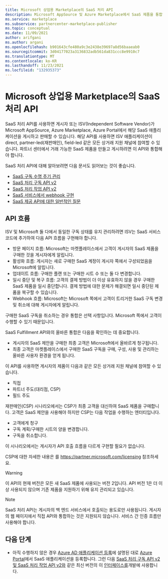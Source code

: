 ```yaml
---
title: Microsoft 상업용 Marketplace의 SaaS 처리 API
description: Microsoft AppSource 및 Azure Marketplace에서 SaaS 제품을 통합하는 데 사용할 수 있는 처리 API를 소개합니다.
ms.service: marketplace
ms.subservice: partnercenter-marketplace-publisher
ms.topic: conceptual
ms.date: 11/09/2021
author: arifgani
ms.author: argani
ms.openlocfilehash: b901643cfe480a9c3e2438e39697a8d56baaeab0
ms.sourcegitcommit: 3d04177023a3136832adb561da831ccc8e9910c7
ms.translationtype: MT
ms.contentlocale: ko-KR
ms.lasthandoff: 11/23/2021
ms.locfileid: "132935373"
---
```

# <a name="saas-fulfillment-apis-in-the-microsoft-commercial-marketplace"></a>Microsoft 상업용 Marketplace의 SaaS 처리 API

SaaS 처리 API를 사용하면 게시자 또는 ISV(Independent Software Vendor)가 Microsoft AppSource, Azure Marketplace, Azure Portal에서 해당 SaaS 애플리케이션을 게시하고 판매할 수 있습니다. 해당 API를 사용하면 ISV 애플리케이션이 direct, partner-led(재판매인), field-led 같은 모든 상거래 지원 채널에 참여할 수 있습니다. 파트너 센터에서 거래 가능한 SaaS 제품을 만들고 게시하려면 이 API와 통합해야 합니다.

SaaS 처리 API에 대해 알아보려면 다음 문서도 읽어보는 것이 좋습니다.
- [SaaS 구독 수명 주기 관리](pc-saas-fulfillment-life-cycle.md)
- [SaaS 처리 구독 API v2](pc-saas-fulfillment-subscription-api.md)
- [SaaS 처리 작업 API v2](pc-saas-fulfillment-operations-api.md)
- [SaaS 서비스에서 webhook 구현](pc-saas-fulfillment-webhook.md)
- [SaaS 제공 API에 대한 일반적인 질문](saas-fulfillment-apis-faq.yml)

## <a name="api-flows"></a>API 흐름

ISV 및 Microsoft 둘 다에서 동일한 구독 상태를 유지 관리하려면 ISV는 SaaS 서비스 코드에 추가하여 다음 API 흐름을 구현해야 합니다.

* 방문 페이지 흐름: Microsoft는 마켓플레이스에서 고객이 게시자의 SaaS 제품을 구매한 것을 게시자에게 알립니다.
* 활성화 흐름: 게시자는 새로 구매한 SaaS 계정이 게시자 쪽에서 구성되었음을 Microsoft에 알립니다.
* 업데이트 흐름: 구매한 플랜 또는 구매한 시트 수 또는 둘 다 변경합니다.
* 일시 중단 및 복구 흐름: 고객의 결제 방법이 더 이상 유효하지 않을 경우 구매한 SaaS 제품을 일시 중단합니다. 결제 방법에 대한 문제가 해결되면 일시 중단된 제품을 복구할 수 있습니다.
* Webhook 흐름: Microsoft는 Microsoft 쪽에서 고객이 트리거한 SaaS 구독 변경 및 취소에 대해 게시자에게 알립니다.

구매한 SaaS 구독을 취소하는 경우 통합은 선택 사항입니다. Microsoft 쪽에서 고객이 수행할 수 있기 때문입니다.

SaaS Fulfillment API와의 올바른 통합은 다음을 확인하는 데 중요합니다.

* 게시자의 SaaS 제안을 구매한 최종 고객은 Microsoft에서 올바르게 청구됩니다.
* 최종 고객은 마켓플레이스에서 구매한 SaaS 구독을 구매, 구성, 사용 및 관리하는 올바른 사용자 환경을 얻게 됩니다.

이 API를 사용하면 게시자의 제품이 다음과 같은 모든 상거래 지원 채널에 참여할 수 있습니다.

* 직접
* 파트너 주도(대리점, CSP)
* 필드 주도

재판매인(CSP) 시나리오에서는 CSP가 최종 고객을 대신하여 SaaS 제품을 구매합니다. 고객은 SaaS 제안을 사용해야 하지만 CSP는 다음 작업을 수행하는 엔터티입니다.

* 고객에게 청구
* 구독 계획/구매한 시트의 양을 변경합니다.
* 구독을 취소합니다.

이 시나리오에서는 게시자가 API 호출 흐름을 다르게 구현할 필요가 없습니다.

CSP에 대한 자세한 내용은 를 https://partner.microsoft.com/licensing 참조하세요.

>[!Warning]
>이 API의 현재 버전은 모든 새 SaaS 제품에 사용되는 버전 2입니다. API 버전 1은 더 이상 사용되지 않으며 기존 제품을 지원하기 위해 유지 관리되고 있습니다.

>[!Note]
>SaaS 처리 API는 게시자의 백 엔드 서비스에서 호출되는 용도로만 사용됩니다. 게시자의 웹 페이지에서 직접 API와 통합하는 것은 지원되지 않습니다. 서비스 간 인증 흐름만 사용해야 합니다.

## <a name="next-steps"></a>다음 단계

- 아직 수행하지 않은 경우 [Azure AD 애플리케이션 등록](./pc-saas-registration.md)에 설명된 대로 [Azure Portal](https://ms.portal.azure.com)에서 SaaS 애플리케이션을 등록합니다.  그런 다음 [SaaS 처리 구독 API v2 및 SaaS 처리 작업 API v2와](pc-saas-fulfillment-subscription-api.md) 같은 최신 버전의 이 [인터페이스를](pc-saas-fulfillment-operations-api.md)개발에 사용합니다.
